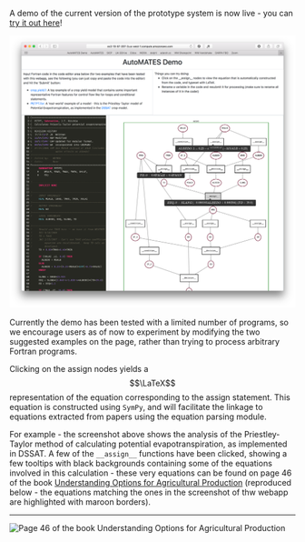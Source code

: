 A demo of the current version of the prototype system is now live - you
can [try it out
here](http://ec2-13-57-207-3.us-west-1.compute.amazonaws.com)!

![Screenshot of AutoMATES demo webapp](figs/webapp_screenshot.png)

Currently the demo has been tested with a limited number of programs, so
we encourage users as of now to experiment by modifying the two
suggested examples on the page, rather than trying to process arbitrary
Fortran programs. 

Clicking on the assign nodes yields a $$\LaTeX$$ representation of the
equation corresponding to the assign statement. This equation is
constructed using `SymPy`, and will facilitate the linkage to equations
extracted from papers using the equation parsing module.

For example - the screenshot above shows the analysis of the
Priestley-Taylor method of calculating potential evapotranspiration, as
implemented in DSSAT. A few of the `__assign__` functions have been
clicked, showing a few tooltips with black backgrounds containing some
of the equations involved in this calculation - these very equations can
be found on page 46 of the book [Understanding Options for Agricultural
Production](https://link-springer-com.ezproxy2.library.arizona.edu/book/10.1007%2F978-94-017-3624-4)
(reproduced below - the equations matching the ones in the screenshot of
thw webapp are highlighted with maroon borders).

---

![Page 46 of the book Understanding Options for Agricultural
Production](figs/petpt_equations_example.png)

